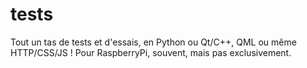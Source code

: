 # tests
Tout un tas de tests et d'essais, en Python ou Qt/C++, QML ou même HTTP/CSS/JS !
Pour RaspberryPi, souvent, mais pas exclusivement.
